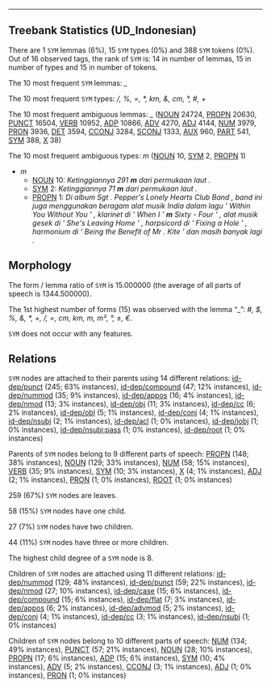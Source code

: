 

--------------------------------------------------------------------------------

## Treebank Statistics (UD_Indonesian)

There are 1 `SYM` lemmas (6%), 15 `SYM` types (0%) and 388 `SYM` tokens (0%).
Out of 16 observed tags, the rank of `SYM` is: 14 in number of lemmas, 15 in number of types and 15 in number of tokens.

The 10 most frequent `SYM` lemmas: <em>_</em>

The 10 most frequent `SYM` types:  <em>/, %, =, *, km, &amp;, cm, °, #, +</em>

The 10 most frequent ambiguous lemmas: <em>_</em> ([NOUN]() 24724, [PROPN]() 20630, [PUNCT]() 16504, [VERB]() 10952, [ADP]() 10866, [ADV]() 4270, [ADJ]() 4144, [NUM]() 3979, [PRON]() 3936, [DET]() 3594, [CCONJ]() 3284, [SCONJ]() 1333, [AUX]() 960, [PART]() 541, [SYM]() 388, [X]() 38)

The 10 most frequent ambiguous types:  <em>m</em> ([NOUN]() 10, [SYM]() 2, [PROPN]() 1)


* <em>m</em>
  * [NOUN]() 10: <em>Ketinggiannya 291 <b>m</b> dari permukaan laut .</em>
  * [SYM]() 2: <em>Ketinggiannya 71 <b>m</b> dari permukaan laut .</em>
  * [PROPN]() 1: <em>Di album Sgt . Pepper's Lonely Hearts Club Band , band ini juga menggunakan beragam alat musik India dalam lagu ' Within You Without You ' , klarinet di ' When I ' <b>m</b> Sixty - Four ' , alat musik gesek di ' She's Leaving Home ' , harpsicord di ' Fixing a Hole ' , harmonium di ' Being the Benefit of Mr . Kite ' dan masih banyak lagi .</em>

## Morphology

The form / lemma ratio of `SYM` is 15.000000 (the average of all parts of speech is 1344.500000).

The 1st highest number of forms (15) was observed with the lemma “_”: <em>#, $, %, &amp;, *, +, /, =, cm, km, m, m², °, ±, €</em>.

`SYM` does not occur with any features.


## Relations

`SYM` nodes are attached to their parents using 14 different relations: [id-dep/punct]() (245; 63% instances), [id-dep/compound]() (47; 12% instances), [id-dep/nummod]() (35; 9% instances), [id-dep/appos]() (16; 4% instances), [id-dep/nmod]() (13; 3% instances), [id-dep/obj]() (11; 3% instances), [id-dep/cc]() (6; 2% instances), [id-dep/obl]() (5; 1% instances), [id-dep/conj]() (4; 1% instances), [id-dep/nsubj]() (2; 1% instances), [id-dep/acl]() (1; 0% instances), [id-dep/iobj]() (1; 0% instances), [id-dep/nsubj:pass]() (1; 0% instances), [id-dep/root]() (1; 0% instances)

Parents of `SYM` nodes belong to 9 different parts of speech: [PROPN]() (148; 38% instances), [NOUN]() (129; 33% instances), [NUM]() (58; 15% instances), [VERB]() (35; 9% instances), [SYM]() (10; 3% instances), [X]() (4; 1% instances), [ADJ]() (2; 1% instances), [PRON]() (1; 0% instances), [ROOT]() (1; 0% instances)

259 (67%) `SYM` nodes are leaves.

58 (15%) `SYM` nodes have one child.

27 (7%) `SYM` nodes have two children.

44 (11%) `SYM` nodes have three or more children.

The highest child degree of a `SYM` node is 8.

Children of `SYM` nodes are attached using 11 different relations: [id-dep/nummod]() (129; 48% instances), [id-dep/punct]() (59; 22% instances), [id-dep/nmod]() (27; 10% instances), [id-dep/case]() (15; 6% instances), [id-dep/compound]() (15; 6% instances), [id-dep/flat]() (7; 3% instances), [id-dep/appos]() (6; 2% instances), [id-dep/advmod]() (5; 2% instances), [id-dep/conj]() (4; 1% instances), [id-dep/cc]() (3; 1% instances), [id-dep/nsubj]() (1; 0% instances)

Children of `SYM` nodes belong to 10 different parts of speech: [NUM]() (134; 49% instances), [PUNCT]() (57; 21% instances), [NOUN]() (28; 10% instances), [PROPN]() (17; 6% instances), [ADP]() (15; 6% instances), [SYM]() (10; 4% instances), [ADV]() (5; 2% instances), [CCONJ]() (3; 1% instances), [ADJ]() (1; 0% instances), [PRON]() (1; 0% instances)

